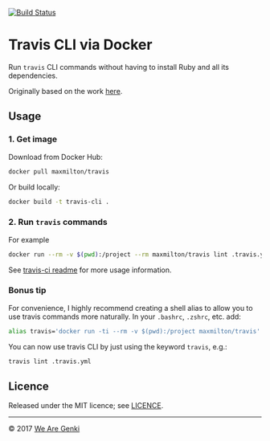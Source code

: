 <!-- markdownlint-disable first-line-h1 -->

[![Build Status](https://travis-ci.org/MaxMilton/docker-travis.svg?branch=master)](https://travis-ci.org/MaxMilton/docker-travis)

# Travis CLI via Docker

Run `travis` CLI commands without having to install Ruby and all its dependencies.

Originally based on the work [here](https://github.com/skandyla/docker-travis-cli).

## Usage

### 1. Get image

Download from Docker Hub:

```bash
docker pull maxmilton/travis
```

Or build locally:

```bash
docker build -t travis-cli .
```

### 2. Run `travis` commands

For example

```bash
docker run --rm -v $(pwd):/project --rm maxmilton/travis lint .travis.yml
```

See [travis-ci readme](https://github.com/travis-ci/travis.rb#readme) for more usage information.

### Bonus tip

For convenience, I highly recommend creating a shell alias to allow you to use travis commands more naturally. In your `.bashrc`, `.zshrc`, etc. add:

```bash
alias travis='docker run -ti --rm -v $(pwd):/project maxmilton/travis'
```

You can now use travis CLI by just using the keyword `travis`, e.g.:

```bash
travis lint .travis.yml
```

## Licence

Released under the MIT licence; see [LICENCE](https://github.com/MaxMilton/docker-travis/blob/master/LICENCE).

-----

© 2017 [We Are Genki](https://wearegenki.com)
